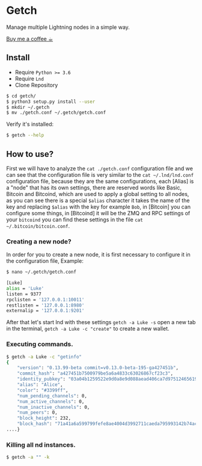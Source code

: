 # Getch

Manage multiple Lightning nodes in a simple way.

[Buy me a coffee ☕︎](https://coinos.io/lukedev)

## Install

* Require `Python >= 3.6`
* Require `Lnd`
* Clone Repository 

```bash
$ cd getch/
$ python3 setup.py install --user
$ mkdir ~/.getch
$ mv ./getch.conf ~/.getch/getch.conf
```

Verify it's installed:
```bash
$ getch --help
```

## How to use?

First we will have to analyze the `cat ./getch.conf` configuration file and we can see that the configuration file is very similar to the `cat ~/.lnd/lnd.conf` configuration file, because they are the same configurations, each [Alias] is a "node" that has its own settings, there are reserved words like Basic, Bitcoin and Bitcoind, which are used to apply a global setting to all nodes, as you can see there is a special `$alias` character it takes the name of the key and replacing `$alias` with the key for example `Bob`, in [Bitcoin] you can configure some things, in [Bitcoind] it will be the ZMQ and RPC settings of your `bitcoind` you can find these settings in the file `cat ~/.bitcoin/bitcoin.conf`.

### Creating a new node?

In order for you to create a new node, it is first necessary to configure it in the configuration file, Example:

```bash
$ nano ~/.getch/getch.conf
```

```bash
[Luke]
alias = 'Luke'
listen = 9377
rpclisten = '127.0.0.1:10011'
restlisten = '127.0.0.1:8980'
externalip = '127.0.0.1:9201'
```

After that let's start lnd with these settings `getch -a Luke -s` open a new tab in the terminal, `getch -a Luke -c "create"` to create a new wallet.

### Executing commands.
```bash
$ getch -a Luke -c "getinfo"
{
    "version": "0.13.99-beta commit=v0.13.0-beta-195-ga427451b",
    "commit_hash": "a427451b7500979be5a6a4833c63026867cf23c3",
    "identity_pubkey": "03a04b1259522e9d0a8e9d088aead406ca7d9751246561997d979c2bd4bd77657a",
    "alias": "Alice",
    "color": "#3399ff",
    "num_pending_channels": 0,
    "num_active_channels": 0,
    "num_inactive_channels": 0,
    "num_peers": 0,
    "block_height": 232,
    "block_hash": "71a41a6a599799fefe8ae4004d3992711caeda795993142b74accd3015498982" 
....}
```

### Killing all nd instances.
```bash
$ getch -a "" -k
```
